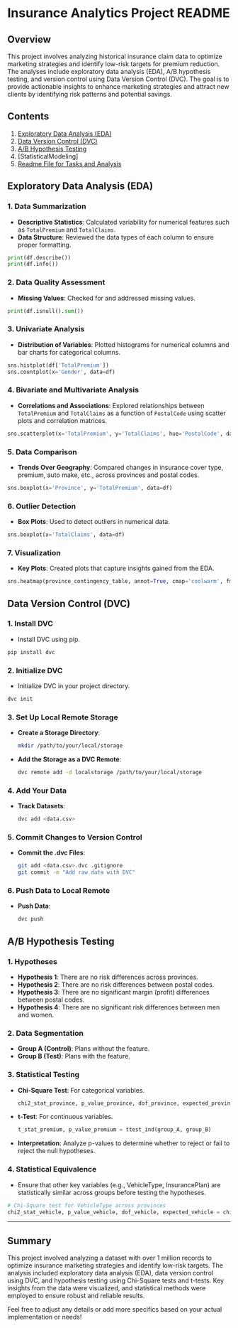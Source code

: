 # **Insurance Analytics Project README**

## **Overview**

This project involves analyzing historical insurance claim data to optimize marketing strategies and identify low-risk targets for premium reduction. The analyses include exploratory data analysis (EDA), A/B hypothesis testing, and version control using Data Version Control (DVC). The goal is to provide actionable insights to enhance marketing strategies and attract new clients by identifying risk patterns and potential savings.

## **Contents**

1. [Exploratory Data Analysis (EDA)](#exploratory-data-analysis-eda)
2. [Data Version Control (DVC)](#data-version-control-dvc)
3. [A/B Hypothesis Testing](#ab-hypothesis-testing)
4. [StatisticalModeling]
5. [Readme File for Tasks and Analysis](#readme-file-for-tasks-and-analysis)

## **Exploratory Data Analysis (EDA)**

### **1. Data Summarization**

- **Descriptive Statistics**: Calculated variability for numerical features such as `TotalPremium` and `TotalClaims`.
- **Data Structure**: Reviewed the data types of each column to ensure proper formatting.

```python
print(df.describe())
print(df.info())
```

### **2. Data Quality Assessment**

- **Missing Values**: Checked for and addressed missing values.

```python
print(df.isnull().sum())
```

### **3. Univariate Analysis**

- **Distribution of Variables**: Plotted histograms for numerical columns and bar charts for categorical columns.

```python
sns.histplot(df['TotalPremium'])
sns.countplot(x='Gender', data=df)
```

### **4. Bivariate and Multivariate Analysis**

- **Correlations and Associations**: Explored relationships between `TotalPremium` and `TotalClaims` as a function of `PostalCode` using scatter plots and correlation matrices.

```python
sns.scatterplot(x='TotalPremium', y='TotalClaims', hue='PostalCode', data=df)
```

### **5. Data Comparison**

- **Trends Over Geography**: Compared changes in insurance cover type, premium, auto make, etc., across provinces and postal codes.

```python
sns.boxplot(x='Province', y='TotalPremium', data=df)
```

### **6. Outlier Detection**

- **Box Plots**: Used to detect outliers in numerical data.

```python
sns.boxplot(x='TotalClaims', data=df)
```

### **7. Visualization**

- **Key Plots**: Created plots that capture insights gained from the EDA.

```python
sns.heatmap(province_contingency_table, annot=True, cmap='coolwarm', fmt='d')
```

## **Data Version Control (DVC)**

### **1. Install DVC**

- Install DVC using pip.

```bash
pip install dvc
```

### **2. Initialize DVC**

- Initialize DVC in your project directory.

```bash
dvc init
```

### **3. Set Up Local Remote Storage**

- **Create a Storage Directory**:

  ```bash
  mkdir /path/to/your/local/storage
  ```

- **Add the Storage as a DVC Remote**:

  ```bash
  dvc remote add -d localstorage /path/to/your/local/storage
  ```

### **4. Add Your Data**

- **Track Datasets**:

  ```bash
  dvc add <data.csv>
  ```

### **5. Commit Changes to Version Control**

- **Commit the .dvc Files**:

  ```bash
  git add <data.csv>.dvc .gitignore
  git commit -m "Add raw data with DVC"
  ```

### **6. Push Data to Local Remote**

- **Push Data**:

  ```bash
  dvc push
  ```

## **A/B Hypothesis Testing**

### **1. Hypotheses**

- **Hypothesis 1**: There are no risk differences across provinces.
- **Hypothesis 2**: There are no risk differences between postal codes.
- **Hypothesis 3**: There are no significant margin (profit) differences between postal codes.
- **Hypothesis 4**: There are no significant risk differences between men and women.

### **2. Data Segmentation**

- **Group A (Control)**: Plans without the feature.
- **Group B (Test)**: Plans with the feature.

### **3. Statistical Testing**

- **Chi-Square Test**: For categorical variables.

  ```python
  chi2_stat_province, p_value_province, dof_province, expected_province = chi2_contingency(province_contingency_table)
  ```

- **t-Test**: For continuous variables.

  ```python
  t_stat_premium, p_value_premium = ttest_ind(group_A, group_B)
  ```

- **Interpretation**: Analyze p-values to determine whether to reject or fail to reject the null hypotheses.

### **4. Statistical Equivalence**

- Ensure that other key variables (e.g., VehicleType, InsurancePlan) are statistically similar across groups before testing the hypotheses.

```python
# Chi-Square test for VehicleType across provinces
chi2_stat_vehicle, p_value_vehicle, dof_vehicle, expected_vehicle = chi2_contingency(vehicle_type_contingency_table)
```

---

## **Summary**

This project involved analyzing a dataset with over 1 million records to optimize insurance marketing strategies and identify low-risk targets. The analysis included exploratory data analysis (EDA), data version control using DVC, and hypothesis testing using Chi-Square tests and t-tests. Key insights from the data were visualized, and statistical methods were employed to ensure robust and reliable results.

Feel free to adjust any details or add more specifics based on your actual implementation or needs!
